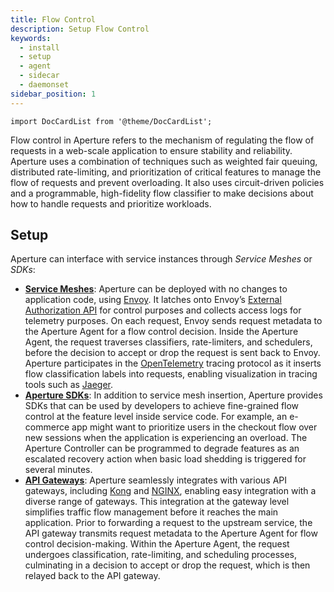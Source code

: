 ```yaml
---
title: Flow Control
description: Setup Flow Control
keywords:
  - install
  - setup
  - agent
  - sidecar
  - daemonset
sidebar_position: 1
---
```


```mdx-code-block
import DocCardList from '@theme/DocCardList';
```

Flow control in Aperture refers to the mechanism of regulating the flow of
requests in a web-scale application to ensure stability and reliability.
Aperture uses a combination of techniques such as weighted fair queuing,
distributed rate-limiting, and prioritization of critical features to manage the
flow of requests and prevent overloading. It also uses circuit-driven policies
and a programmable, high-fidelity flow classifier to make decisions about how to
handle requests and prioritize workloads.

## Setup

Aperture can interface with service instances through _Service Meshes_ or
_SDKs_:

- [**Service Meshes**](./envoy/envoy.md): Aperture can be deployed with no
  changes to application code, using [Envoy](https://www.envoyproxy.io/). It
  latches onto Envoy’s
  [External Authorization API](https://www.envoyproxy.io/docs/envoy/latest/configuration/http/http_filters/ext_authz_filter)
  for control purposes and collects access logs for telemetry purposes. On each
  request, Envoy sends request metadata to the Aperture Agent for a flow control
  decision. Inside the Aperture Agent, the request traverses classifiers,
  rate-limiters, and schedulers, before the decision to accept or drop the
  request is sent back to Envoy. Aperture participates in the
  [OpenTelemetry](https://opentelemetry.io/) tracing protocol as it inserts flow
  classification labels into requests, enabling visualization in tracing tools
  such as [Jaeger](https://www.jaegertracing.io/).
- [**Aperture SDKs**](./sdk/sdk.md): In addition to service mesh insertion,
  Aperture provides SDKs that can be used by developers to achieve fine-grained
  flow control at the feature level inside service code. For example, an
  e-commerce app might want to prioritize users in the checkout flow over new
  sessions when the application is experiencing an overload. The Aperture
  Controller can be programmed to degrade features as an escalated recovery
  action when basic load shedding is triggered for several minutes.
- [**API Gateways**](./gateway/gateway.md): Aperture seamlessly integrates with
  various API gateways, including
  [Kong](https://docs.konghq.com/gateway/latest/) and
  [NGINX](https://www.nginx.com/products/nginx/api-gateway/), enabling easy
  integration with a diverse range of gateways. This integration at the gateway
  level simplifies traffic flow management before it reaches the main
  application. Prior to forwarding a request to the upstream service, the API
  gateway transmits request metadata to the Aperture Agent for flow control
  decision-making. Within the Aperture Agent, the request undergoes
  classification, rate-limiting, and scheduling processes, culminating in a
  decision to accept or drop the request, which is then relayed back to the API
  gateway.

<DocCardList />
